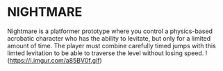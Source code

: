 # **NIGHTMARE**
Nightmare is a platformer prototype where you control a physics-based acrobatic character who has the ability to levitate, but only for a limited amount of time. The player must combine carefully timed jumps with this limted levitation to be able to traverse the level without losing speed.
!(https://i.imgur.com/a85BV0f.gif)
